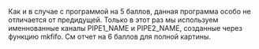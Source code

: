 Как и в случае с программой на 5 баллов, данная программа особо не отличается от предидущей. Только в этот раз мы используем именнованные каналы PIPE1_NAME и PIPE2_NAME, созданные через функцию mkfifo. См отчет на 6 баллов для полной картины.
